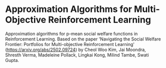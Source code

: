 # Approximation Algorithms for Multi-Objective Reinforcement Learning

Approximation algorithms for p-mean social welfare functions in Reinforcement Learning. Based on the paper 'Navigating the Social Welfare Frontier: Portfolios for Multi-objective Reinforcement Learning' (https://arxiv.org/abs/2502.09724) by Cheol Woo Kim, Jai Moondra, Shresth Verma, Madeleine Pollack, Lingkai Kong, Milind Tambe, Swati Gupta.
